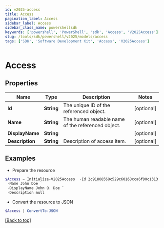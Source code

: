 ```yaml
---
id: v2025-access
title: Access
pagination_label: Access
sidebar_label: Access
sidebar_class_name: powershellsdk
keywords: ['powershell', 'PowerShell', 'sdk', 'Access', 'V2025Access'] 
slug: /tools/sdk/powershell/v2025/models/access
tags: ['SDK', 'Software Development Kit', 'Access', 'V2025Access']
---
```



# Access

## Properties

Name | Type | Description | Notes
------------ | ------------- | ------------- | -------------
**Id** | **String** | The unique ID of the referenced object. | [optional] 
**Name** | **String** | The human readable name of the referenced object. | [optional] 
**DisplayName** | **String** |  | [optional] 
**Description** | **String** | Description of access item. | [optional] 

## Examples

- Prepare the resource
```powershell
$Access = Initialize-V2025Access  -Id 2c91808568c529c60168cca6f90c1313 `
 -Name John Doe `
 -DisplayName John Q. Doe `
 -Description null
```

- Convert the resource to JSON
```powershell
$Access | ConvertTo-JSON
```


[[Back to top]](#) 

